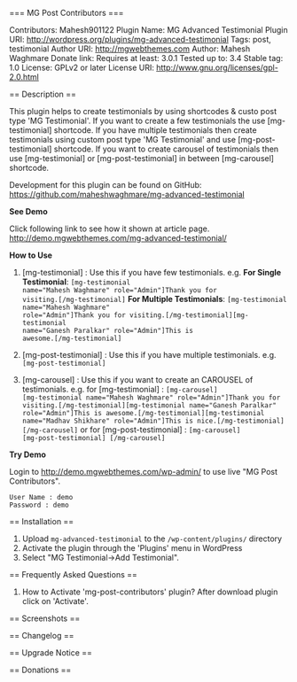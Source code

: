 === MG Post Contributors ===

Contributors: Mahesh901122
Plugin Name: MG Advanced Testimonial
Plugin URI: http://wordpress.org/plugins/mg-advanced-testimonial
Tags: post, testimonial
Author URI: http://mgwebthemes.com
Author: Mahesh Waghmare
Donate link: 
Requires at least: 3.0.1
Tested up to: 3.4
Stable tag: 1.0
License: GPLv2 or later
License URI: http://www.gnu.org/licenses/gpl-2.0.html


== Description ==

This plugin helps to create testimonials by using shortcodes & custo post type 'MG Testimonial'. If you want to create a few testimonials the use [mg-testimonial] shortcode. 
If you have multiple testimonials then create testimonials using custom post type 'MG Testimonial' and use [mg-post-testimonial] shortcode.
If you want to create carousel of testimonials then use [mg-testimonial] or [mg-post-testimonial] in between [mg-carousel] shortcode.

Development for this plugin can be found on 
GitHub: https://github.com/maheshwaghmare/mg-advanced-testimonial

<strong> See Demo </strong>

Click following link to see how it shown at article page. 
http://demo.mgwebthemes.com/mg-advanced-testimonial/

<strong> How to Use </strong>

1. [mg-testimonial]	: Use this if you have few testimonials. e.g. 
					<strong> For Single Testimonial</strong>: <code>[mg-testimonial name="Mahesh Waghmare" role="Admin"]Thank you for visiting.[/mg-testimonial]</code>
					<strong> For Multiple Testimonials</strong>: <code>[mg-testimonial name="Mahesh Waghmare" role="Admin"]Thank you for visiting.[/mg-testimonial][mg-testimonial name="Ganesh Paralkar" role="Admin"]This is awesome.[/mg-testimonial]</code>

2. [mg-post-testimonial] : Use this if you have multiple testimonials. e.g. 
					<code>[mg-post-testimonial]</code>
					
3. [mg-carousel] : Use this if you want to create an CAROUSEL of testimonials. e.g.
				for [mg-testimonial] : <code>[mg-carousel] [mg-testimonial name="Mahesh Waghmare" role="Admin"]Thank you for visiting.[/mg-testimonial][mg-testimonial name="Ganesh Paralkar" role="Admin"]This is awesome.[/mg-testimonial][mg-testimonial name="Madhav Shikhare" role="Admin"]This is nice.[/mg-testimonial] [/mg-carousel]</code>
				or
				for [mg-post-testimonial] : <code>[mg-carousel] [mg-post-testimonial] [/mg-carousel]</code>

<strong> Try Demo </strong>

Login to http://demo.mgwebthemes.com/wp-admin/  to use live "MG Post Contributors".

    User Name : demo
    Password : demo 

	
== Installation ==

1. Upload `mg-advanced-testimonial` to the `/wp-content/plugins/` directory
2. Activate the plugin through the 'Plugins' menu in WordPress
3. Select "MG Testimonial->Add Testimonial".


== Frequently Asked Questions ==
1. How to Activate 'mg-post-contributors' plugin?
   After download plugin click on 'Activate'.
   

== Screenshots ==

 
== Changelog ==


== Upgrade Notice ==


== Donations ==
